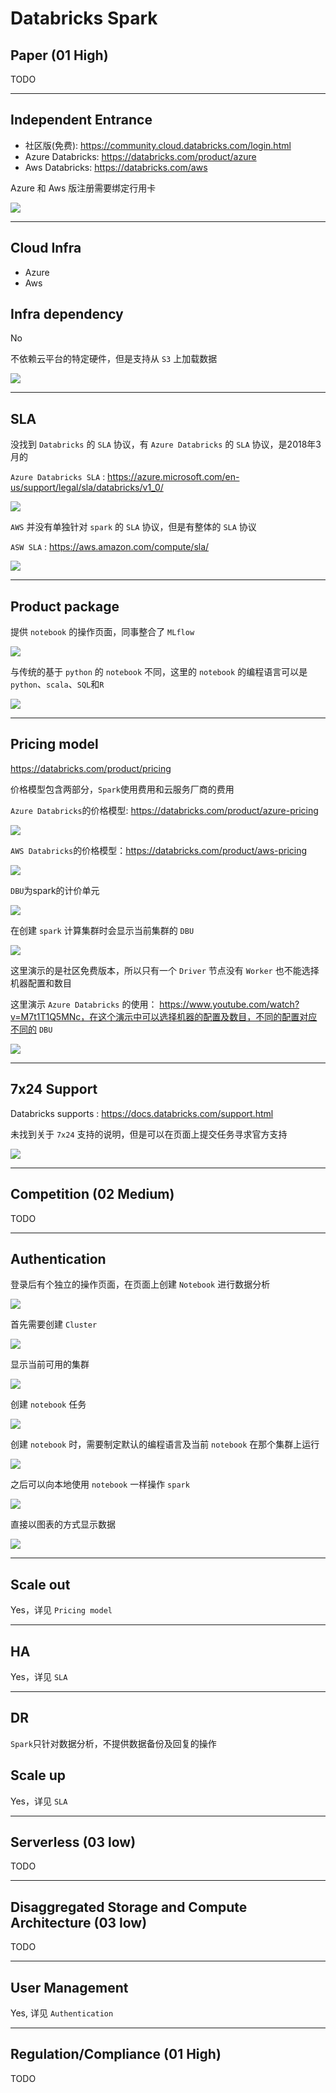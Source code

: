 # Databricks Spark
## Paper (01 High)
TODO

---

## Independent Entrance
- 社区版(免费): https://community.cloud.databricks.com/login.html
- Azure Databricks: https://databricks.com/product/azure
- Aws Databricks: https://databricks.com/aws

Azure 和 Aws 版注册需要绑定行用卡

![](./spark/spark-platform.png)

---

## Cloud Infra
- Azure
- Aws

## Infra dependency
No

不依赖云平台的特定硬件，但是支持从 `S3` 上加载数据

![](./spark/load-from-s3.png)

---

## SLA
没找到 `Databricks` 的 `SLA` 协议，有 `Azure Databricks` 的 `SLA` 协议，是2018年3月的

`Azure Databricks SLA` : https://azure.microsoft.com/en-us/support/legal/sla/databricks/v1_0/

![](./spark/azure-databrick-sla.png)

`AWS` 并没有单独针对 `spark` 的 `SLA` 协议，但是有整体的 `SLA` 协议

`ASW SLA` : https://aws.amazon.com/compute/sla/

![](./spark/aws-sla.png)

---

## Product package
提供 `notebook` 的操作页面，同事整合了 `MLflow`

![](./spark/spark-create.png)

与传统的基于 `python` 的 `notebook` 不同，这里的 `notebook` 的编程语言可以是 `python`、`scala`、`SQL`和`R`

![](./spark/notebook.png)

---

## Pricing model

https://databricks.com/product/pricing

价格模型包含两部分，`Spark`使用费用和云服务厂商的费用

`Azure Databricks`的价格模型: https://databricks.com/product/azure-pricing

![](./spark/azure-pricing.png)

`AWS Databricks`的价格模型：https://databricks.com/product/aws-pricing

![](./spark/aws-pricing.png)

`DBU`为spark的计价单元

![](./spark/spark-DBU.png)

在创建 `spark` 计算集群时会显示当前集群的 `DBU`

![](./spark/create-cluster.png)

这里演示的是社区免费版本，所以只有一个 `Driver` 节点没有 `Worker` 也不能选择机器配置和数目

这里演示 `Azure Databricks` 的使用： https://www.youtube.com/watch?v=M7t1T1Q5MNc，在这个演示中可以选择机器的配置及数目，不同的配置对应不同的 `DBU`

![](./spark/azure-databricks.png)

---

## 7x24 Support
Databricks supports : https://docs.databricks.com/support.html

未找到关于 `7x24` 支持的说明，但是可以在页面上提交任务寻求官方支持

![](./spark/submit-case-form.png)

---

## Competition (02 Medium)
TODO

---

## Authentication
登录后有个独立的操作页面，在页面上创建 `Notebook` 进行数据分析

![](./spark/spark-ui.png)

首先需要创建 `Cluster`

![](./spark/quick-start-cluster.png)

显示当前可用的集群

![](./spark/spark-all-cluster.png)

创建 `notebook` 任务

![](./spark/create-notebok-task.png)

创建 `notebook` 时，需要制定默认的编程语言及当前 `notebook` 在那个集群上运行

![](./spark/notebook-cluster.png)

之后可以向本地使用 `notebook` 一样操作 `spark`

![](./spark/spark-notebook.png)

直接以图表的方式显示数据

![](./spark/notebook-chat.png)

---

## Scale out
Yes，详见 `Pricing model`


---

## HA
Yes，详见 `SLA`

---

## DR
`Spark`只针对数据分析，不提供数据备份及回复的操作

## Scale up
Yes，详见 `SLA`

---

## Serverless (03 low)
TODO

---

## Disaggregated Storage and Compute Architecture (03 low)
TODO 

---

## User Management

Yes, 详见 `Authentication`

---

## Regulation/Compliance (01 High)
TODO